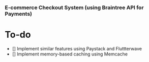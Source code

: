 ### E-commerce Checkout System (using Braintree API for Payments)

# To-do
- [] Implement similar features using Paystack and Fluttterwave
- [] Implement memory-based caching using Memcache
